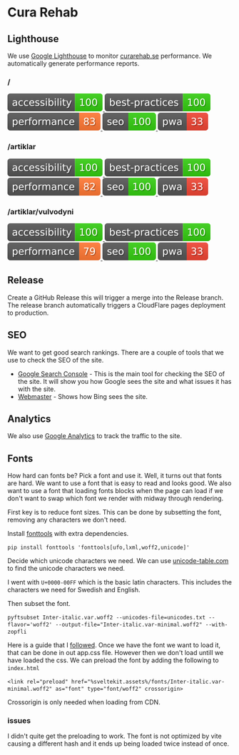 # Cura Rehab

## Lighthouse

We use [Google Lighthouse](https://pagespeed.web.dev/analysis/https-curarehab-se/7k96u87w6t) to monitor [curarehab.se](https://curarehab.se) performance. We automatically generate performance reports.

### /

[![accecibility](https://github.com/owodunni/curarehab-reports/blob/gh-pages/_.accessibility.svg)
![best-practices](https://github.com/owodunni/curarehab-reports/blob/gh-pages/_.best-practices.svg)
![performance](https://github.com/owodunni/curarehab-reports/blob/gh-pages/_.performance.svg)
![seo](https://raw.githubusercontent.com/owodunni/curarehab-reports/gh-pages/_.seo.svg)
![pwa](https://raw.githubusercontent.com/owodunni/curarehab-reports/gh-pages/_.pwa.svg)](https://htmlpreview.github.io/?https://github.com/owodunni/curarehab-reports/blob/gh-pages/_.report.html)

### /artiklar

[![accecibility](https://github.com/owodunni/curarehab-reports/blob/gh-pages/_artiklar.accessibility.svg)
![best-practices](https://github.com/owodunni/curarehab-reports/blob/gh-pages/_artiklar.best-practices.svg)
![performance](https://github.com/owodunni/curarehab-reports/blob/gh-pages/_artiklar.performance.svg)
![seo](https://raw.githubusercontent.com/owodunni/curarehab-reports/gh-pages/_artiklar.seo.svg)
![pwa](https://raw.githubusercontent.com/owodunni/curarehab-reports/gh-pages/_artiklar.pwa.svg)](https://htmlpreview.github.io/?https://github.com/owodunni/curarehab-reports/blob/gh-pages/_artiklar.report.html)

### /artiklar/vulvodyni

[![accecibility](https://github.com/owodunni/curarehab-reports/blob/gh-pages/_artiklar_vulvodyni.accessibility.svg)
![best-practices](https://github.com/owodunni/curarehab-reports/blob/gh-pages/_artiklar_vulvodyni.best-practices.svg)
![performance](https://github.com/owodunni/curarehab-reports/blob/gh-pages/_artiklar_vulvodyni.performance.svg)
![seo](https://raw.githubusercontent.com/owodunni/curarehab-reports/gh-pages/_artiklar_vulvodyni.seo.svg)
![pwa](https://raw.githubusercontent.com/owodunni/curarehab-reports/gh-pages/_artiklar_vulvodyni.pwa.svg)](https://htmlpreview.github.io/?https://github.com/owodunni/curarehab-reports/blob/gh-pages/_artiklar_vulvodyni.report.html)

## Release

Create a GitHub Release this will trigger a merge into the Release branch. The release branch automatically triggers a CloudFlare pages deployment
to production.

## SEO

We want to get good search rankings. There are a couple of tools that we use to check the SEO of the site.

- [Google Search Console](https://search.google.com/search-console?resource_id=sc-domain%3Acurarehab.se) - This is the main tool for checking the SEO of the site. It will show you
  how Google sees the site and what issues it has with the site.
- [Webmaster](https://www.bing.com/webmasters?siteUrl=https%3A%2F%2Fcurarehab.se%2F) - Shows how Bing sees the site.

## Analytics

We also use [Google Analytics](https://analytics.google.com/analytics/web/#/) to track the traffic to the site.

## Fonts

How hard can fonts be? Pick a font and use it. Well, it turns out that fonts are hard. We want to use a font that is easy to read and looks good. We also want to use a font that loading fonts blocks when the page can load if
we don't want to swap which font we render with midway through rendering.

First key is to reduce font sizes. This can be done by subsetting the font, removing any characters we don't need.

Install [fonttools](https://pypi.org/project/fonttools/) with extra dependencies.

```
pip install fonttools 'fonttools[ufo,lxml,woff2,unicode]'
```

Decide which unicode characters we need. We can use [unicode-table.com](https://unicode-table.com/en/) to find the unicode characters we need.

I went with `U+0000-00FF` which is the basic latin characters. This includes the characters we need for Swedish and English.

Then subset the font.

```
pyftsubset Inter-italic.var.woff2 --unicodes-file=unicodes.txt --flavor='woff2' --output-file="Inter-italic.var-minimal.woff2" --with-zopfli
```

Here is a guide that I [followed](https://markoskon.com/creating-font-subsets/). Once we have the font we want to load it, that can be done
in out app.css file. However then we don't load untill we have loaded the css. We can preload the font by adding the following to `index.html`

```
<link rel="preload" href="%sveltekit.assets%/fonts/Inter-italic.var-minimal.woff2" as="font" type="font/woff2" crossorigin>
```

Crossorigin is only needed when loading from CDN.

### issues

I didn't quite get the preloading to work. The font is not optimized by vite causing a different hash and it ends up being loaded twice instead of once.
